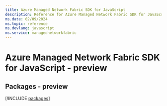 ```yaml
---
title: Azure Managed Network Fabric SDK for JavaScript
description: Reference for Azure Managed Network Fabric SDK for JavaScript
ms.date: 02/09/2024
ms.topic: reference
ms.devlang: javascript
ms.service: managednetworkfabric
---
```

# Azure Managed Network Fabric SDK for JavaScript - preview
## Packages - preview
[!INCLUDE [packages](managed-network-fabric-index.md)]